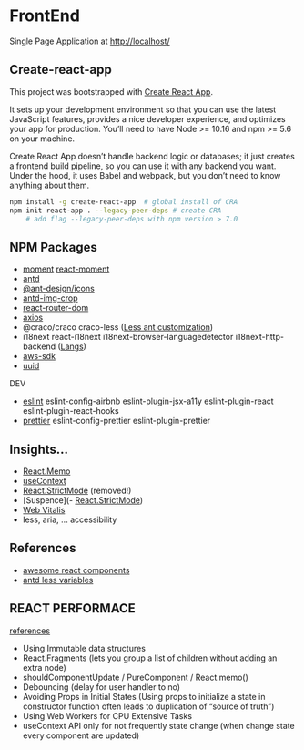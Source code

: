 # FrontEnd

Single Page Application at [http://localhost/](http://localhost/)

## Create-react-app

This project was bootstrapped with [Create React App](https://github.com/facebook/create-react-app).

It sets up your development environment so that you can use the latest JavaScript features, provides a nice developer experience, and optimizes your app for production. You’ll need to have Node >= 10.16 and npm >= 5.6 on your machine.

Create React App doesn’t handle backend logic or databases; it just creates a frontend build pipeline, so you can use it with any backend you want. Under the hood, it uses Babel and webpack, but you don’t need to know anything about them.

```sh
npm install -g create-react-app  # global install of CRA
npm init react-app . --legacy-peer-deps # create CRA
	# add flag --legacy-peer-deps with npm version > 7.0
```

## NPM Packages

- [moment](https://momentjs.com) [react-moment](https://www.npmjs.com/package/react-moment)
- [antd](https://ant.design/docs/react/introduce)
- [@ant-design/icons](https://ant.design/components/icon/)
- [antd-img-crop](https://github.com/nanxiaobei/antd-img-crop)
- [react-router-dom](https://reactrouter.com/web/guides/quick-start)
- [axios](https://www.npmjs.com/package/axios)
- @craco/craco craco-less ([Less ant customization](https://ant.design/docs/react/use-with-create-react-app))
- i18next react-i18next i18next-browser-languagedetector i18next-http-backend ([Langs](https://react.i18next.com/latest/using-with-hooks))
- [aws-sdk](https://www.npmjs.com/package/aws-sdk)
- [uuid](https://www.npmjs.com/package/uuid)

DEV

- [eslint](https://eslint.org/docs/user-guide/getting-started) eslint-config-airbnb eslint-plugin-jsx-a11y eslint-plugin-react eslint-plugin-react-hooks
- [prettier](https://prettier.io/docs/en/index.html) eslint-config-prettier eslint-plugin-prettier

## Insights...

- [React.Memo](https://dmitripavlutin.com/use-react-memo-wisely/)
- [useContext](https://it.reactjs.org/docs/hooks-reference.html#usecontext)
- [React.StrictMode](https://it.reactjs.org/docs/strict-mode.html) (removed!)
- [Suspence](- [React.StrictMode](https://it.reactjs.org/docs/strict-mode.html))
- [Web Vitalis](https://create-react-app.dev/docs/measuring-performance/)
- less, aria, ... accessibility

## References

- [awesome react components](https://github.com/brillout/awesome-react-components)
- [antd less variables](https://github.com/ant-design/ant-design/blob/master/components/style/themes/default.less)

## REACT PERFORMACE

[references](https://reactjs.org/docs/optimizing-performance.html#profiling-components-with-the-chrome-performance-tab)

- Using Immutable data structures
- React.Fragments (lets you group a list of children without adding an extra node)
- shouldComponentUpdate / PureComponent / React.memo()
- Debouncing (delay for user handler to no)
- Avoiding Props in Initial States (Using props to initialize a state in constructor function often leads to duplication of “source of truth”)
- Using Web Workers for CPU Extensive Tasks
- useContext API only for not frequently state change (when change state every component are updated)
